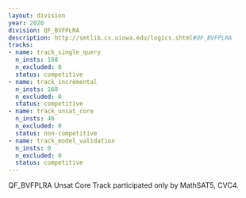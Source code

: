 ```yaml
---
layout: division
year: 2020
division: QF_BVFPLRA
description: http://smtlib.cs.uiowa.edu/logics.shtml#QF_BVFPLRA
tracks:
- name: track_single_query
  n_insts: 168
  n_excluded: 0
  status: competitive
- name: track_incremental
  n_insts: 168
  n_excluded: 0
  status: competitive
- name: track_unsat_core
  n_insts: 46
  n_excluded: 0
  status: non-competitive
- name: track_model_validation
  n_insts: 0
  n_excluded: 0
  status: competitive
---
```

QF_BVFPLRA Unsat Core Track participated only by MathSAT5, CVC4.
